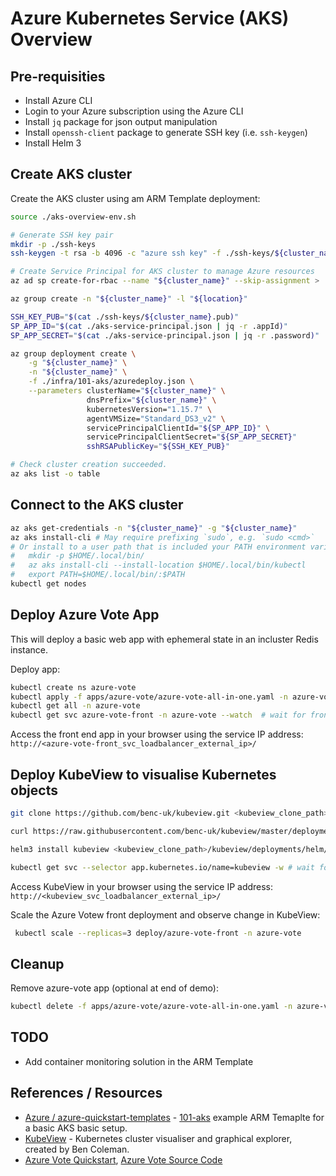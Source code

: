 Azure Kubernetes Service (AKS) Overview
=======================================

Pre-requisities
---------------

* Install Azure CLI
* Login to your Azure subscription using the Azure CLI
* Install `jq` package for json output manipulation
* Install `openssh-client` package to generate SSH key (i.e. `ssh-keygen`)
* Install Helm 3

Create AKS cluster
------------------

Create the AKS cluster using am ARM Template deployment:

```sh
source ./aks-overview-env.sh

# Generate SSH key pair
mkdir -p ./ssh-keys
ssh-keygen -t rsa -b 4096 -c "azure ssh key" -f ./ssh-keys/${cluster_name}

# Create Service Principal for AKS cluster to manage Azure resources
az ad sp create-for-rbac --name "${cluster_name}" --skip-assignment > ./aks-service-principal.json

az group create -n "${cluster_name}" -l "${location}"

SSH_KEY_PUB="$(cat ./ssh-keys/${cluster_name}.pub)"
SP_APP_ID="$(cat ./aks-service-principal.json | jq -r .appId)"
SP_APP_SECRET="$(cat ./aks-service-principal.json | jq -r .password)"

az group deployment create \
    -g "${cluster_name}" \
    -n "${cluster_name}" \
    -f ./infra/101-aks/azuredeploy.json \
    --parameters clusterName="${cluster_name}" \
                 dnsPrefix="${cluster_name}" \
                 kubernetesVersion="1.15.7" \
                 agentVMSize="Standard_DS3_v2" \
                 servicePrincipalClientId="${SP_APP_ID}" \
                 servicePrincipalClientSecret="${SP_APP_SECRET}"
                 sshRSAPublicKey="${SSH_KEY_PUB}"

# Check cluster creation succeeded.
az aks list -o table
```

Connect to the AKS cluster
--------------------------

```sh
az aks get-credentials -n "${cluster_name}" -g "${cluster_name}"
az aks install-cli # May require prefixing `sudo`, e.g. `sudo <cmd>`
# Or install to a user path that is included your PATH environment variable:
#   mkdir -p $HOME/.local/bin/
#   az aks install-cli --install-location $HOME/.local/bin/kubectl
#   export PATH=$HOME/.local/bin/:$PATH
kubectl get nodes
```

Deploy Azure Vote App
---------------------

This will deploy a basic web app with ephemeral state in an incluster Redis instance.

Deploy app:

```sh
kubectl create ns azure-vote
kubectl apply -f apps/azure-vote/azure-vote-all-in-one.yaml -n azure-vote
kubectl get all -n azure-vote
kubectl get svc azure-vote-front -n azure-vote --watch  # wait for frontend IP address, CTRL+C to exit
```

Access the front end app in your browser using the service IP address: `http://<azure-vote-front_svc_loadbalancer_external_ip>/`

Deploy KubeView to visualise Kubernetes objects
-----------------------------------------------

```sh
git clone https://github.com/benc-uk/kubeview.git <kubeview_clone_path>/kubeview

curl https://raw.githubusercontent.com/benc-uk/kubeview/master/deployments/helm/myvalues-sample.yaml -o <kubeview_clone_path>/kubeview-values.yaml

helm3 install kubeview <kubeview_clone_path>/kubeview/deployments/helm/kubeview/ -f ./kubeview-values.yaml

kubectl get svc --selector app.kubernetes.io/name=kubeview -w # wait for frontend IP address, CTRL+C to exit
```

Access KubeView in your browser using the service IP address: `http://<kubeview_svc_loadbalancer_external_ip>/`

Scale the Azure Votew front deployment and observe change in KubeView:

```sh
 kubectl scale --replicas=3 deploy/azure-vote-front -n azure-vote
```

Cleanup
-------

Remove azure-vote app (optional at end of demo):

```sh
kubectl delete -f apps/azure-vote/azure-vote-all-in-one.yaml -n azure-vote
```

TODO
----

* Add container monitoring solution in the ARM Template

References / Resources
----------------------

* [Azure / azure-quickstart-templates](https://github.com/Azure/azure-quickstart-templates) - [101-aks](https://github.com/Azure/azure-quickstart-templates/tree/master/101-aks) example ARM Temaplte for a basic AKS basic setup.
* [KubeView](http://kubeview.benco.io/) - Kubernetes cluster visualiser and graphical explorer, created by Ben Coleman.
* [Azure Vote Quickstart](https://docs.microsoft.com/en-us/azure/aks/kubernetes-walkthrough), [Azure Vote Source Code](https://github.com/Azure-Samples/azure-voting-app-redis)
